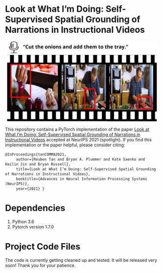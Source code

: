 # Look at What I’m Doing: Self-Supervised Spatial Grounding of Narrations in Instructional Videos

![alt text](motivational.png)

This repository contains a PyTorch implementation of the paper [Look at What I’m Doing: Self-Supervised Spatial Grounding of Narrations in Instructional Videos](https://proceedings.neurips.cc/paper/2021/file/792dd774336314c3c27a04bb260cf2cf-Paper.pdf) accepted at NeurIPS 2021 (spotlight). If you find this implementation or the paper helpful, please consider citing:

    @InProceedings{tanCOMMA2021,
         author={Reuben Tan and Bryan A. Plummer and Kate Saenko and Hailin Jin and Bryan Russell},
         title={Look at What I’m Doing: Self-Supervised Spatial Grounding of Narrations in Instructional Videos},
         booktitle={Advances in Neural Information Processing Systems (NeurIPS)},
         year={2021} }

# Dependencies

1. Python 3.6
2. Pytorch version 1.7.0


# Project Code Files
The code is currently getting cleaned up and tested. It will be released very soon! Thank you for your patience.

